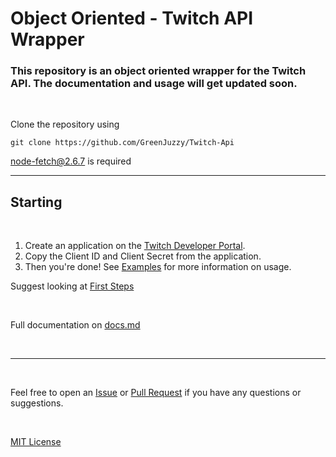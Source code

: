 # Object Oriented - Twitch API Wrapper

### This repository is an object oriented wrapper for the Twitch API. The documentation and usage will get updated soon.
<br>

Clone the repository using
```
git clone https://github.com/GreenJuzzy/Twitch-Api
```

node-fetch@2.6.7 is required

---
## Starting
<br>

1. Create an application on the [Twitch Developer Portal](https://dev.twitch.tv/).
2. Copy the Client ID and Client Secret from the application.
3. Then you're done! See [Examples](https://github.com/GreenJuzzy/Twitch-Api/blob/master/examples/content.md) for more information on usage.

Suggest looking at [First Steps](https://github.com/GreenJuzzy/Twitch-Api/blob/master/examples/firstSteps.md)

<br>

Full documentation on [docs.md](https://github.com/GreenJuzzy/Twitch-Api/blob/master/docs.md)

<br>

---
<br>

Feel free to open an [Issue](https://github.com/GreenJuzzy/Twitch-Api/issues) or [Pull Request](https://github.com/GreenJuzzy/Twitch-Api/pulls) if you have any questions or suggestions.

<br>

[MIT License](https://github.com/GreenJuzzy/Twitch-Api/blob/master/LICENSE)
